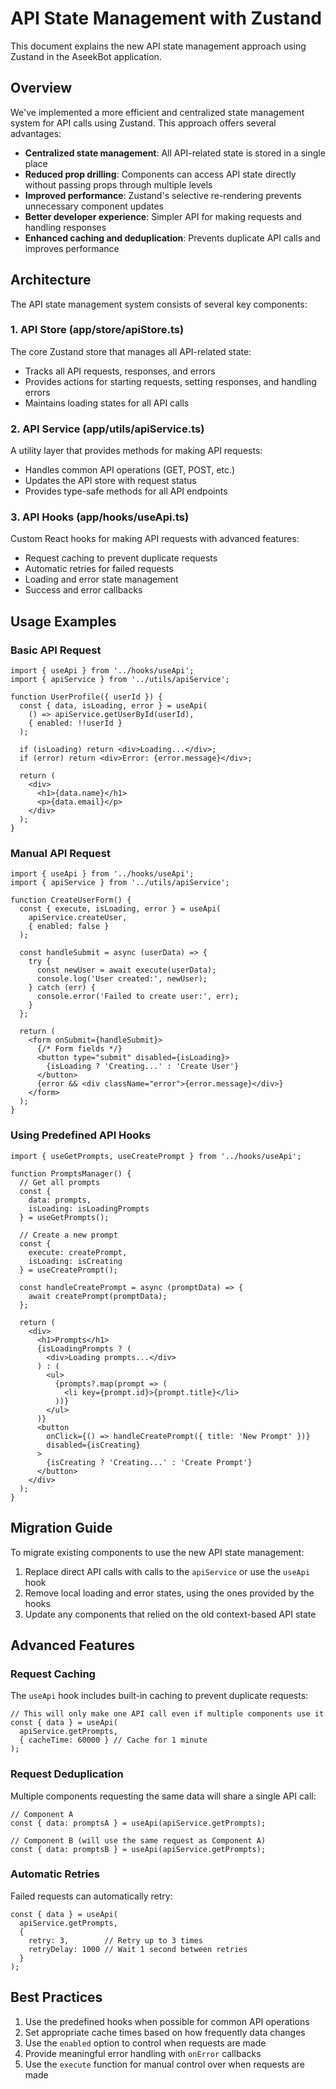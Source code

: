 # API State Management with Zustand

This document explains the new API state management approach using Zustand in the AseekBot application.

## Overview

We've implemented a more efficient and centralized state management system for API calls using Zustand. This approach offers several advantages:

- **Centralized state management**: All API-related state is stored in a single place
- **Reduced prop drilling**: Components can access API state directly without passing props through multiple levels
- **Improved performance**: Zustand's selective re-rendering prevents unnecessary component updates
- **Better developer experience**: Simpler API for making requests and handling responses
- **Enhanced caching and deduplication**: Prevents duplicate API calls and improves performance

## Architecture

The API state management system consists of several key components:

### 1. API Store (app/store/apiStore.ts)

The core Zustand store that manages all API-related state:

- Tracks all API requests, responses, and errors
- Provides actions for starting requests, setting responses, and handling errors
- Maintains loading states for all API calls

### 2. API Service (app/utils/apiService.ts)

A utility layer that provides methods for making API requests:

- Handles common API operations (GET, POST, etc.)
- Updates the API store with request status
- Provides type-safe methods for all API endpoints

### 3. API Hooks (app/hooks/useApi.ts)

Custom React hooks for making API requests with advanced features:

- Request caching to prevent duplicate requests
- Automatic retries for failed requests
- Loading and error state management
- Success and error callbacks

## Usage Examples

### Basic API Request

```tsx
import { useApi } from '../hooks/useApi';
import { apiService } from '../utils/apiService';

function UserProfile({ userId }) {
  const { data, isLoading, error } = useApi(
    () => apiService.getUserById(userId),
    { enabled: !!userId }
  );

  if (isLoading) return <div>Loading...</div>;
  if (error) return <div>Error: {error.message}</div>;
  
  return (
    <div>
      <h1>{data.name}</h1>
      <p>{data.email}</p>
    </div>
  );
}
```

### Manual API Request

```tsx
import { useApi } from '../hooks/useApi';
import { apiService } from '../utils/apiService';

function CreateUserForm() {
  const { execute, isLoading, error } = useApi(
    apiService.createUser,
    { enabled: false }
  );

  const handleSubmit = async (userData) => {
    try {
      const newUser = await execute(userData);
      console.log('User created:', newUser);
    } catch (err) {
      console.error('Failed to create user:', err);
    }
  };
  
  return (
    <form onSubmit={handleSubmit}>
      {/* Form fields */}
      <button type="submit" disabled={isLoading}>
        {isLoading ? 'Creating...' : 'Create User'}
      </button>
      {error && <div className="error">{error.message}</div>}
    </form>
  );
}
```

### Using Predefined API Hooks

```tsx
import { useGetPrompts, useCreatePrompt } from '../hooks/useApi';

function PromptsManager() {
  // Get all prompts
  const { 
    data: prompts, 
    isLoading: isLoadingPrompts 
  } = useGetPrompts();

  // Create a new prompt
  const { 
    execute: createPrompt, 
    isLoading: isCreating 
  } = useCreatePrompt();

  const handleCreatePrompt = async (promptData) => {
    await createPrompt(promptData);
  };
  
  return (
    <div>
      <h1>Prompts</h1>
      {isLoadingPrompts ? (
        <div>Loading prompts...</div>
      ) : (
        <ul>
          {prompts?.map(prompt => (
            <li key={prompt.id}>{prompt.title}</li>
          ))}
        </ul>
      )}
      <button 
        onClick={() => handleCreatePrompt({ title: 'New Prompt' })}
        disabled={isCreating}
      >
        {isCreating ? 'Creating...' : 'Create Prompt'}
      </button>
    </div>
  );
}
```

## Migration Guide

To migrate existing components to use the new API state management:

1. Replace direct API calls with calls to the `apiService` or use the `useApi` hook
2. Remove local loading and error states, using the ones provided by the hooks
3. Update any components that relied on the old context-based API state

## Advanced Features

### Request Caching

The `useApi` hook includes built-in caching to prevent duplicate requests:

```tsx
// This will only make one API call even if multiple components use it
const { data } = useApi(
  apiService.getPrompts,
  { cacheTime: 60000 } // Cache for 1 minute
);
```

### Request Deduplication

Multiple components requesting the same data will share a single API call:

```tsx
// Component A
const { data: promptsA } = useApi(apiService.getPrompts);

// Component B (will use the same request as Component A)
const { data: promptsB } = useApi(apiService.getPrompts);
```

### Automatic Retries

Failed requests can automatically retry:

```tsx
const { data } = useApi(
  apiService.getPrompts,
  { 
    retry: 3,        // Retry up to 3 times
    retryDelay: 1000 // Wait 1 second between retries
  }
);
```

## Best Practices

1. Use the predefined hooks when possible for common API operations
2. Set appropriate cache times based on how frequently data changes
3. Use the `enabled` option to control when requests are made
4. Provide meaningful error handling with `onError` callbacks
5. Use the `execute` function for manual control over when requests are made
